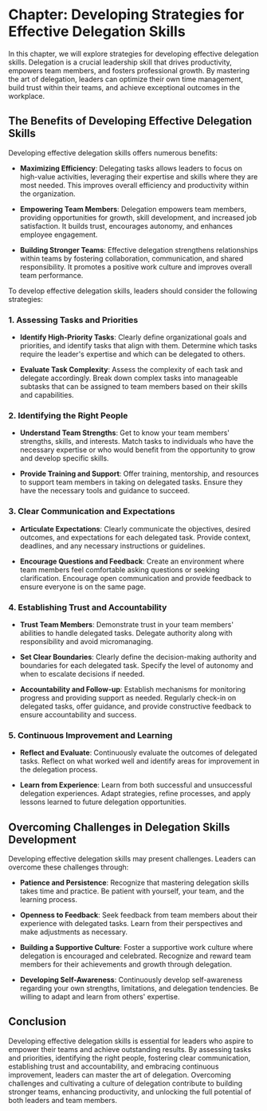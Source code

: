 Chapter: Developing Strategies for Effective Delegation Skills
==============================================================

In this chapter, we will explore strategies for developing effective delegation skills. Delegation is a crucial leadership skill that drives productivity, empowers team members, and fosters professional growth. By mastering the art of delegation, leaders can optimize their own time management, build trust within their teams, and achieve exceptional outcomes in the workplace.

The Benefits of Developing Effective Delegation Skills
------------------------------------------------------

Developing effective delegation skills offers numerous benefits:

* **Maximizing Efficiency**: Delegating tasks allows leaders to focus on high-value activities, leveraging their expertise and skills where they are most needed. This improves overall efficiency and productivity within the organization.

* **Empowering Team Members**: Delegation empowers team members, providing opportunities for growth, skill development, and increased job satisfaction. It builds trust, encourages autonomy, and enhances employee engagement.

* **Building Stronger Teams**: Effective delegation strengthens relationships within teams by fostering collaboration, communication, and shared responsibility. It promotes a positive work culture and improves overall team performance.

To develop effective delegation skills, leaders should consider the following strategies:

### 1. Assessing Tasks and Priorities

* **Identify High-Priority Tasks**: Clearly define organizational goals and priorities, and identify tasks that align with them. Determine which tasks require the leader's expertise and which can be delegated to others.

* **Evaluate Task Complexity**: Assess the complexity of each task and delegate accordingly. Break down complex tasks into manageable subtasks that can be assigned to team members based on their skills and capabilities.

### 2. Identifying the Right People

* **Understand Team Strengths**: Get to know your team members' strengths, skills, and interests. Match tasks to individuals who have the necessary expertise or who would benefit from the opportunity to grow and develop specific skills.

* **Provide Training and Support**: Offer training, mentorship, and resources to support team members in taking on delegated tasks. Ensure they have the necessary tools and guidance to succeed.

### 3. Clear Communication and Expectations

* **Articulate Expectations**: Clearly communicate the objectives, desired outcomes, and expectations for each delegated task. Provide context, deadlines, and any necessary instructions or guidelines.

* **Encourage Questions and Feedback**: Create an environment where team members feel comfortable asking questions or seeking clarification. Encourage open communication and provide feedback to ensure everyone is on the same page.

### 4. Establishing Trust and Accountability

* **Trust Team Members**: Demonstrate trust in your team members' abilities to handle delegated tasks. Delegate authority along with responsibility and avoid micromanaging.

* **Set Clear Boundaries**: Clearly define the decision-making authority and boundaries for each delegated task. Specify the level of autonomy and when to escalate decisions if needed.

* **Accountability and Follow-up**: Establish mechanisms for monitoring progress and providing support as needed. Regularly check-in on delegated tasks, offer guidance, and provide constructive feedback to ensure accountability and success.

### 5. Continuous Improvement and Learning

* **Reflect and Evaluate**: Continuously evaluate the outcomes of delegated tasks. Reflect on what worked well and identify areas for improvement in the delegation process.

* **Learn from Experience**: Learn from both successful and unsuccessful delegation experiences. Adapt strategies, refine processes, and apply lessons learned to future delegation opportunities.

Overcoming Challenges in Delegation Skills Development
------------------------------------------------------

Developing effective delegation skills may present challenges. Leaders can overcome these challenges through:

* **Patience and Persistence**: Recognize that mastering delegation skills takes time and practice. Be patient with yourself, your team, and the learning process.

* **Openness to Feedback**: Seek feedback from team members about their experience with delegated tasks. Learn from their perspectives and make adjustments as necessary.

* **Building a Supportive Culture**: Foster a supportive work culture where delegation is encouraged and celebrated. Recognize and reward team members for their achievements and growth through delegation.

* **Developing Self-Awareness**: Continuously develop self-awareness regarding your own strengths, limitations, and delegation tendencies. Be willing to adapt and learn from others' expertise.

Conclusion
----------

Developing effective delegation skills is essential for leaders who aspire to empower their teams and achieve outstanding results. By assessing tasks and priorities, identifying the right people, fostering clear communication, establishing trust and accountability, and embracing continuous improvement, leaders can master the art of delegation. Overcoming challenges and cultivating a culture of delegation contribute to building stronger teams, enhancing productivity, and unlocking the full potential of both leaders and team members.
